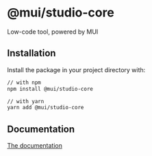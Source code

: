 # @mui/studio-core

Low-code tool, powered by MUI

## Installation

Install the package in your project directory with:

```sh
// with npm
npm install @mui/studio-core

// with yarn
yarn add @mui/studio-core
```

## Documentation

[The documentation](./docs)

